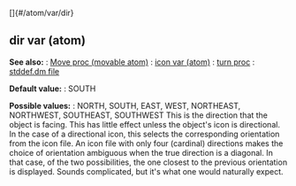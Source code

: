 []{#/atom/var/dir}
## dir var (atom)
**See also:**
:   [Move proc (movable atom)](#/atom/movable/proc/Move)
:   [icon var (atom)](#/atom/var/icon)
:   [turn proc](#/proc/turn)
:   [stddef.dm file](#/%7B%7Bappendix%7D%7D/stddef%2edm)
<!-- -->
**Default value:**
:   SOUTH
<!-- -->
**Possible values:**
:   NORTH, SOUTH, EAST, WEST, NORTHEAST, NORTHWEST, SOUTHEAST, SOUTHWEST
This is the direction that the object is facing. This has little effect
unless the object\'s icon is directional. In the case of a directional
icon, this selects the corresponding orientation from the icon file.
An icon file with only four (cardinal) directions makes the choice of
orientation ambiguous when the true direction is a diagonal. In that
case, of the two possibilities, the one closest to the previous
orientation is displayed. Sounds complicated, but it\'s what one would
naturally expect.